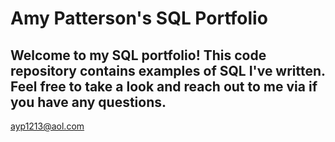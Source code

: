 # Amy Patterson's SQL Portfolio

## Welcome to my SQL portfolio! This code repository contains examples of SQL I've written. Feel free to take a look and reach out to me via if you have any questions. 
ayp1213@aol.com
